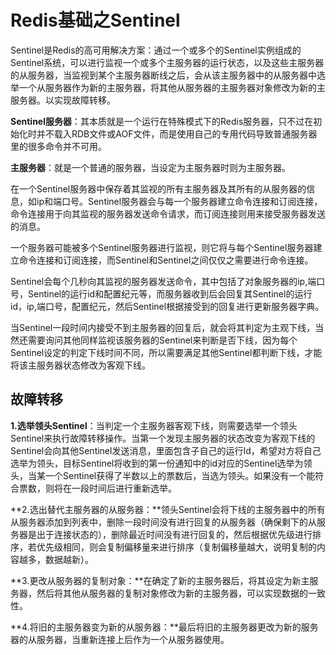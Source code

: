 # Redis基础之Sentinel

Sentinel是Redis的高可用解决方案：通过一个或多个的Sentinel实例组成的Sentinel系统，可以进行监视一个或多个主服务器的运行状态，以及这些主服务器的从服务器，当监视到某个主服务器断线之后，会从该主服务器中的从服务器中选举一个从服务器作为新的主服务器，将其他从服务器的主服务器对象修改为新的主服务器。以实现故障转移。

**Sentinel服务器**：其本质就是一个运行在特殊模式下的Redis服务器，只不过在初始化时并不载入RDB文件或AOF文件，而是使用自己的专用代码导致普通服务器里的很多命令并不可用。

**主服务器**：就是一个普通的服务器，当设定为主服务器时则为主服务器。

在一个Sentinel服务器中保存着其监视的所有主服务器及其所有的从服务器的信息，如ip和端口号。Sentinel服务器会与每一个服务器建立命令连接和订阅连接，命令连接用于向其监视的服务器发送命令请求，而订阅连接则用来接受服务器发送的消息。

一个服务器可能被多个Sentinel服务器进行监视，则它将与每个Sentinel服务器建立命令连接和订阅连接，而Sentinel和Sentinel之间仅仅之需要进行命令连接。

Sentinel会每个几秒向其监视的服务器发送命令，其中包括了对象服务器的ip,端口号，Sentinel的运行id和配置纪元等，而服务器收到后会回复其Sentinel的运行id，ip,端口号，配置纪元，然后Sentinel根据接受到的回复进行更新服务器字典。

当Sentinel一段时间内接受不到主服务器的回复后，就会将其判定为主观下线，当然还需要询问其他同样监视该服务器的Sentinel来判断是否下线，因为每个Sentinel设定的判定下线时间不同，所以需要满足其他Sentinel都判断下线，才能将该主服务器状态修改为客观下线。

## 故障转移

**1.选举领头Sentinel**：当判定一个主服务器客观下线，则需要选举一个领头Sentinel来执行故障转移操作。当第一个发现主服务器的状态改变为客观下线的Sentinel会向其他Sentinel发送消息，里面包含子自己的运行Id，希望对方将自己选举为领头，目标Sentinel将收到的第一份通知中的id对应的Sentinel选举为领头，当某一个Sentinel获得了半数以上的票数后，当选为领头。如果没有一个能符合票数，则将在一段时间后进行重新选举。

**2.选出替代主服务器的从服务器：**领头Sentinel会将下线的主服务器中的所有从服务器添加到列表中，删除一段时间没有进行回复的从服务器（确保剩下的从服务器是出于连接状态的），删除最近时间没有进行回复的，然后根据优先级进行排序，若优先级相同，则会复制偏移量来进行排序（复制偏移量越大，说明复制的内容越多，数据越新）。

**3.更改从服务器的复制对象：**在确定了新的主服务器后，将其设定为新主服务器，然后将其他从服务器的复制对象修改为新的主服务器，可以实现数据的一致性。

**4.将旧的主服务器变为新的从服务器：**最后将旧的主服务器更改为新的服务器的从服务器，当重新连接上后作为一个从服务器使用。






































